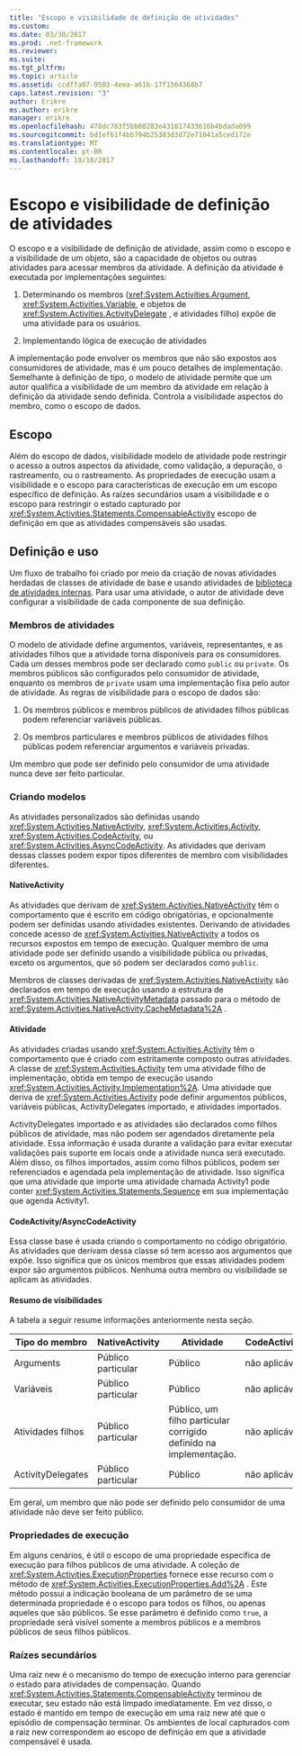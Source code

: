 ```yaml
---
title: "Escopo e visibilidade de definição de atividades"
ms.custom: 
ms.date: 03/30/2017
ms.prod: .net-framework
ms.reviewer: 
ms.suite: 
ms.tgt_pltfrm: 
ms.topic: article
ms.assetid: ccdffa07-9503-4eea-a61b-17f1564368b7
caps.latest.revision: "3"
author: Erikre
ms.author: erikre
manager: erikre
ms.openlocfilehash: 478dc783f5bb80283e431817433616b4bdada099
ms.sourcegitcommit: bd1ef61f4bb794b25383d3d72e71041a5ced172e
ms.translationtype: MT
ms.contentlocale: pt-BR
ms.lasthandoff: 10/18/2017
---
```

# <a name="activity-definition-scoping-and-visibility"></a>Escopo e visibilidade de definição de atividades
O escopo e a visibilidade de definição de atividade, assim como o escopo e a visibilidade de um objeto, são a capacidade de objetos ou outras atividades para acessar membros da atividade. A definição da atividade é executada por implementações seguintes:  
  
1.  Determinando os membros (<xref:System.Activities.Argument>, <xref:System.Activities.Variable>, e objetos de <xref:System.Activities.ActivityDelegate> , e atividades filho) expõe de uma atividade para os usuários.  
  
2.  Implementando lógica de execução de atividades  
  
 A implementação pode envolver os membros que não são expostos aos consumidores de atividade, mas é um pouco detalhes de implementação.  Semelhante à definição de tipo, o modelo de atividade permite que um autor qualifica a visibilidade de um membro da atividade em relação à definição da atividade sendo definida.  Controla a visibilidade aspectos do membro, como o escopo de dados.  
  
## <a name="scope"></a>Escopo  
 Além do escopo de dados, visibilidade modelo de atividade pode restringir o acesso a outros aspectos da atividade, como validação, a depuração, o rastreamento, ou o rastreamento. As propriedades de execução usam a visibilidade e o escopo para características de execução em um escopo específico de definição. As raízes secundários usam a visibilidade e o escopo para restringir o estado capturado por <xref:System.Activities.Statements.CompensableActivity> escopo de definição em que as atividades compensáveis são usadas.  
  
## <a name="definition-and-usage"></a>Definição e uso  
 Um fluxo de trabalho foi criado por meio da criação de novas atividades herdadas de classes de atividade de base e usando atividades de [biblioteca de atividades internas](../../../docs/framework/windows-workflow-foundation/net-framework-4-5-built-in-activity-library.md). Para usar uma atividade, o autor de atividade deve configurar a visibilidade de cada componente de sua definição.  
  
### <a name="activity-members"></a>Membros de atividades  
 O modelo de atividade define argumentos, variáveis, representantes, e as atividades filhos que a atividade torna disponíveis para os consumidores. Cada um desses membros pode ser declarado como `public` ou `private`. Os membros públicos são configurados pelo consumidor de atividade, enquanto os membros de `private` usam uma implementação fixa pelo autor de atividade. As regras de visibilidade para o escopo de dados são:  
  
1.  Os membros públicos e membros públicos de atividades filhos públicas podem referenciar variáveis públicas.  
  
2.  Os membros particulares e membros públicos de atividades filhos públicas podem referenciar argumentos e variáveis privadas.  
  
 Um membro que pode ser definido pelo consumidor de uma atividade nunca deve ser feito particular.  
  
### <a name="authoring-models"></a>Criando modelos  
 As atividades personalizados são definidas usando <xref:System.Activities.NativeActivity>, <xref:System.Activities.Activity>, <xref:System.Activities.CodeActivity>, ou <xref:System.Activities.AsyncCodeActivity>. As atividades que derivam dessas classes podem expor tipos diferentes de membro com visibilidades diferentes.  
  
#### <a name="nativeactivity"></a>NativeActivity  
 As atividades que derivam de <xref:System.Activities.NativeActivity> têm o comportamento que é escrito em código obrigatórias, e opcionalmente podem ser definidas usando atividades existentes. Derivando de atividades concede acesso de <xref:System.Activities.NativeActivity> a todos os recursos expostos em tempo de execução. Qualquer membro de uma atividade pode ser definido usando a visibilidade pública ou privadas, exceto os argumentos, que só podem ser declarados como `public`.  
  
 Membros de classes derivadas de <xref:System.Activities.NativeActivity> são declarados em tempo de execução usando a estrutura de <xref:System.Activities.NativeActivityMetadata> passado para o método de <xref:System.Activities.NativeActivity.CacheMetadata%2A> .  
  
#### <a name="activity"></a>Atividade  
 As atividades criadas usando <xref:System.Activities.Activity> têm o comportamento que é criado com estritamente composto outras atividades. A classe de <xref:System.Activities.Activity> tem uma atividade filho de implementação, obtida em tempo de execução usando <xref:System.Activities.Activity.Implementation%2A>. Uma atividade que deriva de <xref:System.Activities.Activity> pode definir argumentos públicos, variáveis públicas, ActivityDelegates importado, e atividades importados.  
  
 ActivityDelegates importado e as atividades são declarados como filhos públicos de atividade, mas não podem ser agendados diretamente pela atividade. Essa informação é usada durante a validação para evitar executar validações pais suporte em locais onde a atividade nunca será executado. Além disso, os filhos importados, assim como filhos públicos, podem ser referenciados e agendada pela implementação de atividade. Isso significa que uma atividade que importe uma atividade chamada Activity1 pode conter <xref:System.Activities.Statements.Sequence> em sua implementação que agenda Activity1.  
  
#### <a name="codeactivity-asynccodeactivity"></a>CodeActivity/AsyncCodeActivity  
 Essa classe base é usada criando o comportamento no código obrigatório. As atividades que derivam dessa classe só tem acesso aos argumentos que expõe. Isso significa que os únicos membros que essas atividades podem expor são argumentos públicos. Nenhuma outra membro ou visibilidade se aplicam às atividades.  
  
#### <a name="summary-of-visibilities"></a>Resumo de visibilidades  
 A tabela a seguir resume informações anteriormente nesta seção.  
  
|Tipo do membro|NativeActivity|Atividade|CodeActivity/AsyncCodeActivity|  
|-----------------|--------------------|--------------|--------------------------------------|  
|Arguments|Público particular|Público|não aplicável|  
|Variáveis|Público particular|Público|não aplicável|  
|Atividades filhos|Público particular|Público, um filho particular corrigido definido na implementação.|não aplicável|  
|ActivityDelegates|Público particular|Público|não aplicável|  
  
 Em geral, um membro que não pode ser definido pelo consumidor de uma atividade não deve ser feito público.  
  
### <a name="execution-properties"></a>Propriedades de execução  
 Em alguns cenários, é útil o escopo de uma propriedade específica de execução para filhos públicos de uma atividade. A coleção de <xref:System.Activities.ExecutionProperties> fornece esse recurso com o método de <xref:System.Activities.ExecutionProperties.Add%2A> . Este método possui a indicação booleana de um parâmetro de se uma determinada propriedade é o escopo para todos os filhos, ou apenas aqueles que são públicos. Se esse parâmetro é definido como `true`, a propriedade será visível somente a membros públicos e a membros públicos de seus filhos públicos.  
  
### <a name="secondary-roots"></a>Raízes secundários  
 Uma raiz new é o mecanismo do tempo de execução interno para gerenciar o estado para atividades de compensação. Quando <xref:System.Activities.Statements.CompensableActivity> terminou de executar, seu estado não está limpado imediatamente. Em vez disso, o estado é mantido em tempo de execução em uma raiz new até que o episódio de compensação terminar. Os ambientes de local capturados com a raiz new correspondem ao escopo de definição em que a atividade compensável é usada.
